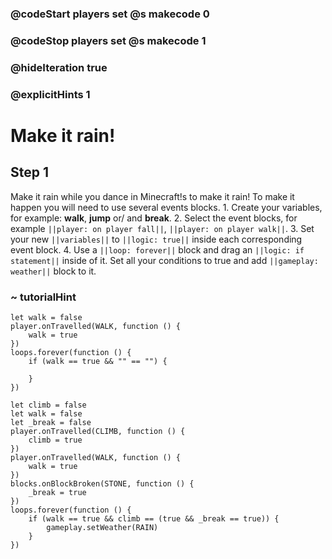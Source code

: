 ### @codeStart players set @s makecode 0
### @codeStop players set @s makecode 1

### @hideIteration true 
### @explicitHints 1


# Make it rain!

## Step 1
Make it rain while you dance in Minecraft!s to make it rain! To make it happen you will need to use several events blocks. 1. Create your variables, for example: **walk**, **jump** or/ and **break**. 2. Select the event blocks, for example ``||player: on player fall||``, ``||player: on player walk||``. 3. Set your new ``||variables||`` to ``||logic: true||`` inside each corresponding event block. 4. Use a ``||loop: forever||`` block and drag  an ``||logic: if statement||``  inside of it. Set all your conditions to true and add ``||gameplay: weather||`` block to it. 

### ~ tutorialHint
```blocks
let walk = false
player.onTravelled(WALK, function () {
    walk = true
})
loops.forever(function () {
    if (walk == true && "" == "") {
    	
    }
})

```

```ghost
let climb = false
let walk = false
let _break = false
player.onTravelled(CLIMB, function () {
    climb = true
})
player.onTravelled(WALK, function () {
    walk = true
})
blocks.onBlockBroken(STONE, function () {
    _break = true
})
loops.forever(function () {
    if (walk == true && climb == (true && _break == true)) {
        gameplay.setWeather(RAIN)
    }
})
```

